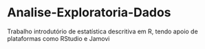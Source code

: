 # Analise-Exploratoria-Dados
Trabalho introdutório de estatística descritiva em R, tendo apoio de plataformas como RStudio e Jamovi
